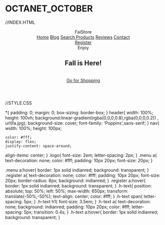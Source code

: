 # OCTANET_OCTOBER

//INDEX.HTML

<!DOCTYPE html>
<html lang="en">
<head>
    <meta charset="UTF-8">
    <meta http-equiv="X-UA-Compatible" content="IE=edge">
    <meta name="viewport" content="width=device-width, initial-scale=1.0">
    <title>Landing page using html css</title>
    <link rel="stylesheet" href="style.css">
</head>
<body>
    <header>
    <nav>
<div class="logo">
FaiStore
</div>
<div class="menu">
    <a href="#">Home</a>
    <a href="#">Blog</a>
    <a href="#">Search Products</a>
    <a href="#">Reviews</a>
    <a href="#">Contact</a>

</div>
<div class="register">
    <a href="#">Register</a>
</div>
</nav>
<section  class="h-text">
    <span>Enjoy</span>
    <h1>Fall is Here!</h1>
    <br>
    <a href="#">Go for Shopping</a>
</section>
    </header>
</body>
</html>

//STYLE.CSS

*{
    padding: 0;
    margin: 0;
    box-sizing: border-box;
}
header{
    width: 100%;
    height: 100vh;
    background:linear-gradient(rgba(0,0,0,0.8),rgba(0,0,0,0.2)) , url(fa.jpg);
    background-size: cover;
    font-family: 'Poppins',sans-serif;
}
nav{
    width: 100%;
    height: 100px;
  
    color: #fff;
    display: flex;
    justify-content: space-around;
align-items: center;
}
.logo{
    font-size: 2em;
    letter-spacing: 2px;
}
.menu a{
    text-decoration: none;
    color: #fff;
    padding: 10px 20px;
    font-size: 20px;
}

.menu a:hover{
   border: 1px solid indianred;
   background: transparent;
}
.register a{
    text-decoration: none;
    color: #fff;
    padding: 10px 20px;
    font-size: 20px;
    border-radius: 8px;
    background: indianred;
}
.register a:hover{
    border: 1px solid indianred;
    background: transparent;
}
.h-text{
    position: absolute;
    top: 50%;
    left: 50%;
    max-width: 650px;
    transform: translate(-50%,-50%);
    text-align: center;
    color: #fff;
}
.h-text span{
    letter-spacing: 5px;
}
.h-text h1{
    font-size: 3.5em;
}
.h-text a{
    text-decoration: none;
    background: indianred;
    padding: 10px 20px;
    color: #fff;
    letter-spacing: 5px;
    transition: 0.4s;
}
.h-text a:hover{
    border: 1px solid indianred;
    background: transparent;
}
